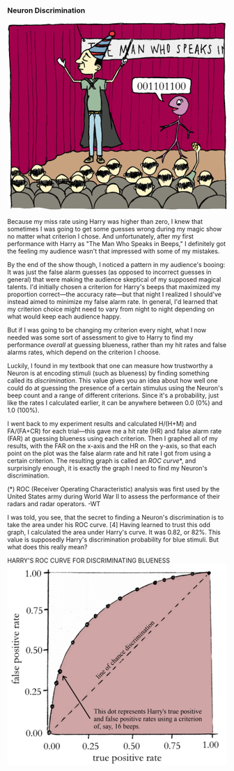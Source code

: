 ### Neuron Discrimination

<img id="im-17" src="images/17.jpeg">

Because my miss rate using Harry was higher than zero, I knew that sometimes I was going to get some guesses wrong during my magic show no matter what criterion I chose. And unfortunately, after my first performance with Harry as "The Man Who Speaks in Beeps," I definitely got the feeling my audience wasn't that impressed with some of my mistakes.

By the end of the show though, I noticed a pattern in my audience's booing: It was just the false alarm guesses (as opposed to incorrect guesses in general) that were making the audience skeptical of my supposed magical talents. I'd initially chosen a criterion for Harry's beeps that maximized my proportion correct&mdash;the accuracy rate&mdash;but that night I realized I should've instead aimed to minimize my false alarm rate. In general, I'd learned that my criterion choice might need to vary from night to night depending on what would keep each audience happy.

But if I was going to be changing my criterion every night, what I now needed was some sort of assessment to give to Harry to find my performance _overall_ at guessing blueness, rather than my hit rates and false alarms rates, which depend on the criterion I choose.

Luckily, I found in my textbook that one can measure how trustworthy a Neuron is at encoding stimuli (such as blueness) by finding something called its _discrimination_. This value gives you an idea about how well one could do at guessing the presence of a certain stimulus using the Neuron's beep count and a range of different criterions. Since it's a probability, just like the rates I calculated earlier, it can be anywhere between 0.0 (0%) and 1.0 (100%).

I went back to my experiment results and calculated H/(H+M) and FA/(FA+CR) for each trial&mdash;this gave me a hit rate (HR) and false alarm rate (FAR) at guessing blueness using each criterion. Then I graphed all of my results, with the FAR on the x-axis and the HR on the y-axis, so that each point on the plot was the false alarm rate and hit rate I got from using a certain criterion. The resulting graph is called an _ROC curve_*, and surprisingly enough, it is exactly the graph I need to find my Neuron's discrimination.

<p class="ed-note">
(*) ROC (Receiver Operating Characteristic) analysis was first used by the United States army during World War II to assess the performance of their radars and radar operators. -WT
</p>

I was told, you see, that the secret to finding a Neuron's discrimination is to take the area under his ROC curve. [4] Having learned to trust this odd graph, I calculated the area under Harry's curve. It was 0.82, or 82%. This value is supposedly Harry's discrimination probability for blue stimuli. But what does this really mean?

<span class="graph-title">HARRY'S ROC CURVE FOR DISCRIMINATING BLUENESS</span>
<img id="im-18" src="images/18.jpeg">
